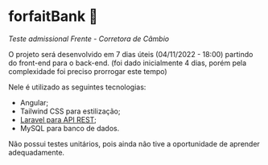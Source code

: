 # forfaitBank 🧳

*Teste admissional Frente - Corretora de Câmbio*

O projeto será desenvolvido em 7 dias úteis (04/11/2022 - 18:00) partindo do front-end para o back-end. (foi dado inicialmente 4 dias, porém pela complexidade foi preciso prorrogar este tempo)

Nele é utilizado as seguintes tecnologias:

- Angular;
- Tailwind CSS para estilização;
- [Laravel para API REST](https://github.com/pmattheew/forfaitbank-api);
- MySQL para banco de dados.

Não possui testes unitários, pois ainda não tive a oportunidade de aprender adequadamente.
